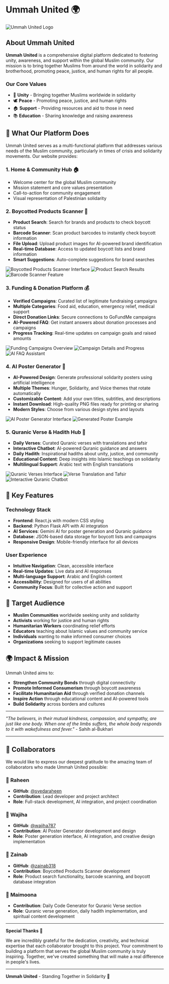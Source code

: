 # Ummah United 🌍

![Ummah United Logo](Images/Ummah_united.png)

## About Ummah United

**Ummah United** is a comprehensive digital platform dedicated to fostering unity, awareness, and support within the global Muslim community. Our mission is to bring together Muslims from around the world in solidarity and brotherhood, promoting peace, justice, and human rights for all people.

### Our Core Values
- 🤝 **Unity** - Bringing together Muslims worldwide in solidarity
- 🕊️ **Peace** - Promoting peace, justice, and human rights
- 🏠 **Support** - Providing resources and aid to those in need
- 📚 **Education** - Sharing knowledge and raising awareness

## 🌟 What Our Platform Does

Ummah United serves as a multi-functional platform that addresses various needs of the Muslim community, particularly in times of crisis and solidarity movements. Our website provides:

### 1. **Home & Community Hub** 🏠
- Welcome center for the global Muslim community
- Mission statement and core values presentation
- Call-to-action for community engagement
- Visual representation of Palestinian solidarity

### 2. **Boycotted Products Scanner** 📱
- **Product Search**: Search for brands and products to check boycott status
- **Barcode Scanner**: Scan product barcodes to instantly check boycott information
- **File Upload**: Upload product images for AI-powered brand identification
- **Real-time Database**: Access to updated boycott lists and brand information
- **Smart Suggestions**: Auto-complete suggestions for brand searches

![Boycotted Products Scanner Interface](Images/boycotted_products1.png)
![Product Search Results](Images/boycotted_products2.png)
![Barcode Scanner Feature](Images/boycotted_products3.png)

### 3. **Funding & Donation Platform** 💰
- **Verified Campaigns**: Curated list of legitimate fundraising campaigns
- **Multiple Categories**: Food aid, education, emergency relief, medical support
- **Direct Donation Links**: Secure connections to GoFundMe campaigns
- **AI-Powered FAQ**: Get instant answers about donation processes and campaigns
- **Progress Tracking**: Real-time updates on campaign goals and raised amounts

![Funding Campaigns Overview](Images/Funding_1.png)
![Campaign Details and Progress](Images/Funding_2.png)
![AI FAQ Assistant](Images/Funding_3.png)

### 4. **AI Poster Generator** 🎨
- **AI-Powered Design**: Generate professional solidarity posters using artificial intelligence
- **Multiple Themes**: Hunger, Solidarity, and Voice themes that rotate automatically
- **Customizable Content**: Add your own titles, subtitles, and descriptions
- **Instant Download**: High-quality PNG files ready for printing or sharing
- **Modern Styles**: Choose from various design styles and layouts

![AI Poster Generator Interface](Images/Poster_1.png)
![Generated Poster Example](Images/Poster_2.png)

### 5. **Quranic Verse & Hadith Hub** 📖
- **Daily Verses**: Curated Quranic verses with translations and tafsir
- **Interactive Chatbot**: AI-powered Quranic guidance and answers
- **Daily Hadith**: Inspirational hadiths about unity, justice, and community
- **Educational Content**: Deep insights into Islamic teachings on solidarity
- **Multilingual Support**: Arabic text with English translations

![Quranic Verses Interface](Images/Quran_!.png)
![Verse Translation and Tafsir](Images/Quran_2.png)
![Interactive Quranic Chatbot](Images/Quran_3.png)

## 🚀 Key Features

### Technology Stack
- **Frontend**: React.js with modern CSS styling
- **Backend**: Python Flask API with AI integration
- **AI Services**: Gemini AI for poster generation and Quranic guidance
- **Database**: JSON-based data storage for boycott lists and campaigns
- **Responsive Design**: Mobile-friendly interface for all devices

### User Experience
- **Intuitive Navigation**: Clean, accessible interface
- **Real-time Updates**: Live data and AI responses
- **Multi-language Support**: Arabic and English content
- **Accessibility**: Designed for users of all abilities
- **Community Focus**: Built for collective action and support

## 🎯 Target Audience

- **Muslim Communities** worldwide seeking unity and solidarity
- **Activists** working for justice and human rights
- **Humanitarian Workers** coordinating relief efforts
- **Educators** teaching about Islamic values and community service
- **Individuals** wanting to make informed consumer choices
- **Organizations** seeking to support legitimate causes

## 🌍 Impact & Mission

Ummah United aims to:
- **Strengthen Community Bonds** through digital connectivity
- **Promote Informed Consumerism** through boycott awareness
- **Facilitate Humanitarian Aid** through verified donation channels
- **Inspire Action** through educational content and AI-powered tools
- **Build Solidarity** across borders and cultures

---

*"The believers, in their mutual kindness, compassion, and sympathy, are just like one body. When one of the limbs suffers, the whole body responds to it with wakefulness and fever."* - Sahih al-Bukhari

---

## 👥 Collaborators

We would like to express our deepest gratitude to the amazing team of collaborators who made Ummah United possible:

### 🌟 **Raheen** 
- **GitHub**: [@syedaraheen](https://github.com/syedaraheen)
- **Contribution**: Lead developer and project architect
- **Role**: Full-stack development, AI integration, and project coordination

### 🌟 **Wajiha** 
- **GitHub**: [@wajiha787](https://github.com/wajiha787)
- **Contribution**: AI Poster Generator development and design
- **Role**: Poster generation interface, AI integration, and creative design implementation

### 🌟 **Zainab** 
- **GitHub**: [@zainab318](https://github.com/zainab318)
- **Contribution**: Boycotted Products Scanner development
- **Role**: Product search functionality, barcode scanning, and boycott database integration

### 🌟 **Maimoona** 
- **Contribution**: Daily Code Generator for Quranic Verse section
- **Role**: Quranic verse generation, daily hadith implementation, and spiritual content development

---

**Special Thanks** 🙏

We are incredibly grateful for the dedication, creativity, and technical expertise that each collaborator brought to this project. Your commitment to building a platform that serves the global Muslim community is truly inspiring. Together, we've created something that will make a real difference in people's lives.

---

**Ummah United** - Standing Together in Solidarity 🤝
